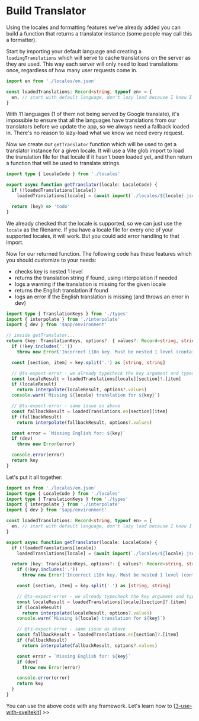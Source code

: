 # Build Translator

Using the locales and formatting features we've already added you can  build a function that returns a translator instance (some people may call this a formatter). 

Start by importing your default language and creating a `loadingTranslations` which will serve to cache translations on the server as they are used. This way each server will only need to load translations once, regardless of how many user requests come in.

```ts title="lib/poly-i18n/index.ts"
import en from './locales/en.json'

const loadedTranslations: Record<string, typeof en> = {
  en, // start with default language, don't lazy load because I know I want it as a fallback
}
```

With 11 languages (1 of them not being served by Google translate), it's impossible to ensure that all the languages have translations from our translators before we update the app, so we always need a fallback loaded in. There's no reason to lazy-load what we know we need every request.

Now we create our `getTranslator` function which will be used to get a translator instance for a given locale. It will use a Vite glob import to load the translation file for that locale if it hasn't been loaded yet, and then return a function that will be used to translate strings.

```ts title="lib/poly-i18n/index.ts" {4-5}
import type { LocaleCode } from './locales'

export async function getTranslator(locale: LocaleCode) {
  if (!loadedTranslations[locale])
    loadedTranslations[locale] = (await import(`./locales/${locale}.json`)).default

  return (key) => 'todo'
}
```

We already checked that the locale is supported, so we can just use the `locale` as the filename. If you have a locale file for every one of your supported locales, it will work. But you could add error handling to that import.

Now for our returned function. The following code has these features which you should customize to your needs:
- checks key is nested 1 level
- returns the translation string if found, using interpolation if needed
- logs a warning if the translation is missing for the given locale
- returns the English translation if found
- logs an error if the English translation is missing (and throws an error in dev)

```ts title="lib/poly-i18n/index.ts"
import type { TranslationKeys } from './types'
import { interpolate } from './interpolate'
import { dev } from '$app/environment'

// inside getTranslator...
return (key: TranslationKeys, options?: { values?: Record<string, string> }): string => {
  if (!key.includes('.'))
    throw new Error('Incorrect i18n key. Must be nested 1 level (contain 1 period).')

  const [section, item] = key.split('.') as [string, string]

  // @ts-expect-error - we already typecheck the key argument and types don't know how to properly distinguish the allowed items for a chosen section if we do type the line above properly so we ignore here
  const localeResult = loadedTranslations[locale][section]?.[item]
  if (localeResult)
    return interpolate(localeResult, options?.values)
  console.warn(`Missing ${locale} translation for ${key}`)

  // @ts-expect-error - same issue as above
  const fallbackResult = loadedTranslations.en[section][item]
  if (fallbackResult)
    return interpolate(fallbackResult, options?.values)

  const error = `Missing English for: ${key}`
  if (dev)
    throw new Error(error)

  console.error(error)
  return key
}
```

Let's put it all together:

```ts title="lib/poly-i18n/index.ts"
import en from './locales/en.json'
import type { LocaleCode } from './locales'
import type { TranslationKeys } from './types'
import { interpolate } from './interpolate'
import { dev } from '$app/environment'

const loadedTranslations: Record<string, typeof en> = {
  en, // start with default language, don't lazy load because I know I want it as a fallback
}

export async function getTranslator(locale: LocaleCode) {
  if (!loadedTranslations[locale])
    loadedTranslations[locale] = (await import(`./locales/${locale}.json`)).default

  return (key: TranslationKeys, options?: { values?: Record<string, string> }): string => {
    if (!key.includes('.'))
      throw new Error('Incorrect i18n key. Must be nested 1 level (contain 1 period).')

    const [section, item] = key.split('.') as [string, string]

    // @ts-expect-error - we already typecheck the key argument and types don't know how to properly distinguish the allowed items for a chosen section if we do type the line above properly so we ignore here
    const localeResult = loadedTranslations[locale][section]?.[item]
    if (localeResult)
      return interpolate(localeResult, options?.values)
    console.warn(`Missing ${locale} translation for ${key}`)

    // @ts-expect-error - same issue as above
    const fallbackResult = loadedTranslations.en[section]?.[item]
    if (fallbackResult)
      return interpolate(fallbackResult, options?.values)

    const error = `Missing English for: ${key}`
    if (dev)
      throw new Error(error)

    console.error(error)
    return key
  }
}
```

You can use the above code with any framework. Let's learn how to [[3-use-with-sveltekit]] >>

[//begin]: # "Autogenerated link references for markdown compatibility"
[3-use-with-sveltekit]: 3-use-with-sveltekit.md "Use With SvelteKit"
[//end]: # "Autogenerated link references"